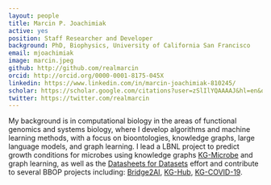 ```yaml
---
layout: people
title: Marcin P. Joachimiak
active: yes
position: Staff Researcher and Developer
background: PhD, Biophysics, University of California San Francisco
email: mjoachimiak
image: marcin.jpeg
github: http://github.com/realmarcin
orcid: http://orcid.org/0000-0001-8175-045X
linkedin: https://www.linkedin.com/in/marcin-joachimiak-810245/
scholar: https://scholar.google.com/citations?user=zSlIlYQAAAAJ&hl=en&oi=ao
twitter: https://twitter.com/realmarcin
---
```

My background is in computational biology in the areas of functional genomics and systems biology, where I develop algorithms and machine learning methods, with a focus on bioontologies, knowledge graphs, large language models, and graph learning.
I lead a LBNL project to predict growth conditions for microbes using knowledge graphs [KG-Microbe](https://github.com/Knowledge-Graph-Hub/kg-microbe) and graph learning, as well as the [Datasheets for Datasets](https://github.com/bridge2ai/data-sheets-schema/tree/main) effort and contribute to several BBOP projects including: [Bridge2AI]([/project/bridge2ai](https://bridge2ai.org/standards-core/#:~:text=The%20Bridge2AI%20Standards%20Core%20aims,across%20Bridge2AI%20Data%20Generation%20Projects.)https://bridge2ai.org/standards-core/#:~:text=The%20Bridge2AI%20Standards%20Core%20aims,across%20Bridge2AI%20Data%20Generation%20Projects), [KG-Hub]([/project/kg-hub](https://kghub.org/)), [KG-COVID-19](/project/kg-covid-19).
